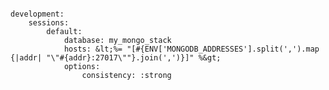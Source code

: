 <!-- layout:code post: mongodb-replica-sets_configure-mongoid -->

```

development:
	sessions:
		default:
			database: my_mongo_stack
			hosts: &lt;%= "[#{ENV['MONGODB_ADDRESSES'].split(',').map {|addr| "\"#{addr}:27017\""}.join(',')}]" %&gt;
			options:
				consistency: :strong

```
